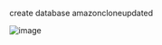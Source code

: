 create database amazoncloneupdated

![image](https://github.com/user-attachments/assets/f4a58221-5ddc-4d5e-8ec0-7467ff60a59f)
